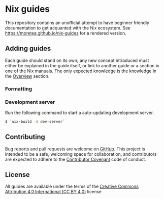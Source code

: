 # Nix guides

This repository contains an unofficial attempt to have beginner friendly documentation to get
acquanted with the Nix ecosystem. See https://moretea.github.io/nix-guides for a rendered version.

## Adding guides
Each guide should stand on its own; any new concept introduced must either be explained in
the guide itself, or link to another guide or a section in one of the Nix manuals.
The only expected knowledge is the knowledge in the [Overview](guides/overview.md) section.

### Formatting

### Development server
Run the following command to start a auto-updating development server.
```bash
$ `nix-build -A dev-server`
```

## Contributing
Bug reports and pull requests are welcome on [GitHub](https://github.com/moretea/nix-guides).
This project is intended to be a safe, welcoming space for collaboration, and contributors are
expected to adhere to the [Contributor Covenant](http://contributor-covenant.org) code of conduct.

## License
All guides are available under the terms of the 
[Creative Commons Attribution 4.0 International (CC BY 4.0)](https://creativecommons.org/licenses/by/4.0/)
license

